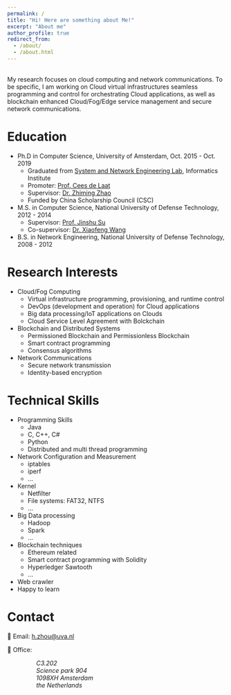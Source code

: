 ```yaml
---
permalink: /
title: "Hi! Here are something about Me!"
excerpt: "About me"
author_profile: true
redirect_from: 
  - /about/
  - /about.html
---
```


<br>
My research focuses on cloud computing and network communications. To be specific, I am working on Cloud virtual infrastructures seamless programming and control for orchestrating Cloud applications, as well as blockchain enhanced Cloud/Fog/Edge service management and secure network communications.  
<br>

Education
======
* Ph.D in Computer Science, University of Amsterdam, Oct. 2015 - Oct. 2019
	* Graduated from [System and Network Engineering Lab](https://ivi.fnwi.uva.nl/sne/), Informatics Institute
	* Promoter: [Prof. Cees de Laat](http://delaat.net/)
	* Supervisor: [Dr. Zhiming Zhao](https://staff.fnwi.uva.nl/z.zhao/)
	* Funded by China Scholarship Council (CSC)
* M.S. in Computer Science, National University of Defense Technology, 2012 - 2014
	* Supervisor: [Prof. Jinshu Su](https://www.researchgate.net/profile/Jinshu_Su)
	* Co-supervisor: [Dr. Xiaofeng Wang](https://sites.google.com/site/xfwangnudt/)
* B.S. in Network Engineering, National University of Defense Technology, 2008 - 2012


Research Interests
======
* Cloud/Fog Computing
	* Virtual infrastructure programming, provisioning, and runtime control
	* DevOps (development and operation) for Cloud applications
	* Big data processing/IoT applications on Clouds
	* Cloud Service Level Agreement with Bolckchain
* Blockchain and Distributed Systems
	* Permissioned Blockchain and Permissionless Blockchain
	* Smart contract programming
	* Consensus algorithms
* Network Communications
	* Secure network transmission
	* Identity-based encryption

Technical Skills
======
* Programming Skills
	* Java
	* C, C++, C#
	* Python
	* Distributed and multi thread programming
* Network Configuration and Measurement
	* iptables
	* iperf 
	* ...
* Kernel 
	* Netfilter
	* File systems: FAT32, NTFS
	* ...
* Big Data processing
	* Hadoop
	* Spark
	* ...
* Blockchain techniques 
	* Ethereum related
	* Smart contract programming with Solidity
	* Hyperledger Sawtooth
	* ...
* Web crawler
* Happy to learn

Contact
======
:email: Email: h.zhou@uva.nl

:office: Office:
<address>
&nbsp;&nbsp;&nbsp;&nbsp;&nbsp;&nbsp;&nbsp;&nbsp;&nbsp;&nbsp;&nbsp;&nbsp;&nbsp;&nbsp;&nbsp;&nbsp; C3.202 <br>
&nbsp;&nbsp;&nbsp;&nbsp;&nbsp;&nbsp;&nbsp;&nbsp;&nbsp;&nbsp;&nbsp;&nbsp;&nbsp;&nbsp;&nbsp;&nbsp; Science park 904<br>
&nbsp;&nbsp;&nbsp;&nbsp;&nbsp;&nbsp;&nbsp;&nbsp;&nbsp;&nbsp;&nbsp;&nbsp;&nbsp;&nbsp;&nbsp;&nbsp; 1098XH Amsterdam <br>
&nbsp;&nbsp;&nbsp;&nbsp;&nbsp;&nbsp;&nbsp;&nbsp;&nbsp;&nbsp;&nbsp;&nbsp;&nbsp;&nbsp;&nbsp;&nbsp; the Netherlands
</address>


